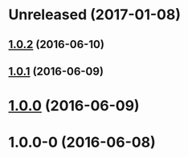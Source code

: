 <a name="Unreleased"></a>
# Unreleased (2017-01-08)



<a name="1.0.2"></a>
## [1.0.2](https://github.com/eastolfi/https://github.com/eastolfi/compare/v1.0.1...v1.0.2) (2016-06-10)



<a name="1.0.1"></a>
## [1.0.1](https://github.com/eastolfi/https://github.com/eastolfi/compare/v1.0.0...v1.0.1) (2016-06-09)



<a name="1.0.0"></a>
# [1.0.0](https://github.com/eastolfi/https://github.com/eastolfi/compare/v1.0.0-0...v1.0.0) (2016-06-09)



<a name="1.0.0-0"></a>
# 1.0.0-0 (2016-06-08)



